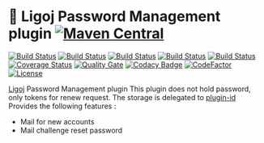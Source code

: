 # :link: Ligoj Password Management plugin [![Maven Central](https://maven-badges.herokuapp.com/maven-central/org.ligoj.plugin/plugin-password/badge.svg)](https://maven-badges.herokuapp.com/maven-central/org.ligoj.plugin/plugin-password)

[![Build Status](https://travis-ci.org/ligoj/plugin-password.svg?branch=master)](https://travis-ci.org/ligoj/plugin-password)
[![Build Status](https://circleci.com/gh/ligoj/plugin-password.svg?style=svg)](https://circleci.com/gh/ligoj/plugin-password)
[![Build Status](https://codeship.com/projects/65bc1f80-0034-0135-b01e-4ad94b484645/status?branch=master)](https://codeship.com/projects/212506)
[![Build Status](https://semaphoreci.com/api/v1/ligoj/plugin-password/branches/master/shields_badge.svg)](https://semaphoreci.com/ligoj/plugin-password)
[![Build Status](https://ci.appveyor.com/api/projects/status/lpm3p8mu0fp7oma8/branch/master?svg=true)](https://ci.appveyor.com/project/ligoj/plugin-password/branch/master)
[![Coverage Status](https://coveralls.io/repos/github/ligoj/plugin-password/badge.svg?branch=master)](https://coveralls.io/github/ligoj/plugin-password?branch=master)
[![Quality Gate](https://sonarcloud.io/api/project_badges/measure?metric=alert_status&project=org.ligoj.plugin:plugin-password)](https://sonarcloud.io/dashboard/index/org.ligoj.plugin:plugin-password)
[![Codacy Badge](https://api.codacy.com/project/badge/Grade/4531336334664f9286cb43df834172dd)](https://www.codacy.com/app/ligoj/plugin-password?utm_source=github.com&amp;utm_medium=referral&amp;utm_content=ligoj/plugin-password&amp;utm_campaign=Badge_Grade)
[![CodeFactor](https://www.codefactor.io/repository/github/ligoj/plugin-password/badge)](https://www.codefactor.io/repository/github/ligoj/plugin-password)
[![License](http://img.shields.io/:license-mit-blue.svg)](http://fabdouglas.mit-license.org/)

[Ligoj](https://github.com/ligoj/ligoj) Password Management plugin
This plugin does not hold password, only tokens for renew request. The storage is delegated to [plugin-id](https://github.com/ligoj/plugin-id) 
Provides the following features :
- Mail for new accounts
- Mail challenge reset password
